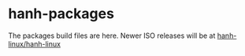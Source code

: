 # hanh-packages
The packages build files are here. Newer ISO releases will be at [hanh-linux/hanh-linux](https://github.com/hanh-linux/hanh-linux/releases)
